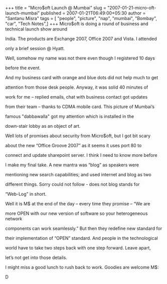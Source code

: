 +++
title = "Micro$oft Launch @ Mumbai"
slug = "2007-01-21-micro-oft-launch-mumbai"
published = 2007-01-21T06:49:00+05:30
author = "Santanu Misra"
tags = [ "people", "picture", "nap", "mumbai", "Bombay", "car", "Tech Notes",]
+++
Micro$oft is doing a round of business and technical launch show around
India. The products are Exchange 2007, Office 2007 and Vista. I attended
only a brief session @ Hyatt.

Well, somehow my name was not there even though I registered 10 days
before the event.

  

And my business card with orange and blue dots did not help much to get
attention from those desk people. Anyway, it was solid 40 minutes of
work for me – replied emails, chat with business contact got updates
from their team – thanks to CDMA mobile card. This picture of Mumbai’s
famous "dabbawalla" got my attention which is installed in the
down-stair lobby as an object of art.

  

Well lots of promises about security from Micro$oft, but I got bit scary
about the new “Office Groove 2007” as it seems it uses port 80 to
connect and update sharepoint server. I think I need to know more before
I make my final take. A new mantra was “blog” as speakers were
mentioning new search capabilities; and used internet and blog as two
different things. Sorry could not follow - does not blog stands for
“Web-Log” in short.

Well it is M$ at the end of the day – every time they promise – “We are
more OPEN with our new version of software so your heterogeneous network
components can work seamlessly.” But then they redefine new standard for
their implementation of “OPEN” standard. And people in the technological
world have to take two steps back with one step forward. Leave apart,
let’s not get into those details.

I might miss a good lunch to rush back to work. Goodies are welcome M$:
D
